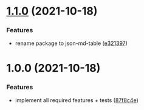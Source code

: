# [1.1.0](https://github.com/1nVitr0/lib-md-table/compare/v1.0.0...v1.1.0) (2021-10-18)


### Features

* rename package to json-md-table ([e321397](https://github.com/1nVitr0/lib-md-table/commit/e321397d069da95640021feb8a1eec5a65569446))

# 1.0.0 (2021-10-18)


### Features

* implement all required features + tests ([87f8c4e](https://github.com/1nVitr0/lib-md-table/commit/87f8c4e6a666d73bc8aaabb78754903d31e538aa))
